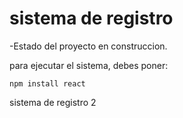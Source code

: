 <h1>sistema de registro</h1>

-Estado del proyecto en construccion.

para ejecutar el sistema, debes poner:

```npm install react```

sistema de registro 2
